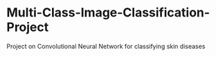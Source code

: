 # Multi-Class-Image-Classification-Project
Project on Convolutional Neural Network for classifying skin diseases
